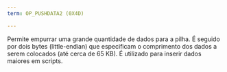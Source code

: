```yaml
---
term: OP_PUSHDATA2 (0X4D)

---
```

Permite empurrar uma grande quantidade de dados para a pilha. É seguido por dois bytes (little-endian) que especificam o comprimento dos dados a serem colocados (até cerca de 65 KB). É utilizado para inserir dados maiores em scripts.